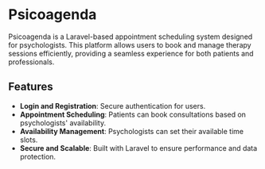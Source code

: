 # Psicoagenda

Psicoagenda is a Laravel-based appointment scheduling system designed for psychologists. This platform allows users to book and manage therapy sessions efficiently, providing a seamless experience for both patients and professionals.

## Features

- **Login and Registration**: Secure authentication for users.
- **Appointment Scheduling**: Patients can book consultations based on psychologists' availability.
- **Availability Management**: Psychologists can set their available time slots.
- **Secure and Scalable**: Built with Laravel to ensure performance and data protection.

  
